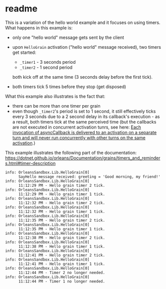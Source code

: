 # readme

This is a variation of the hello world example and it focuses on using timers. What happens in this example is:

* only one "hello world" message gets sent by the client
* upon `HelloGrain` activation ("hello world" message received), two timers get started:
  * `_timer1` - 3 seconds period
  * `_timer2` - 1 second period
  
  both kick off at the same time (3 seconds delay before the first tick).
* both timers tick 5 times before they stop (get disposed)

What this example also illustrates is the fact that:

* there can be more than one timer per grain
* even though `_timer2`'s period is set to 1 second, it still effectively ticks every 3 seconds due to a 2 second delay in its callback's execution - as a result, both timers tick at the same perceived time (but the callbacks are not executed in concurrent activation tunrs, see here: [Each invocation of asyncCallback is delivered to an activation on a separate turn and will never run concurrently with other turns on the same activation](https://dotnet.github.io/orleans/Documentation/grains/timers_and_reminders.html#timer-usage).)

This example illustrates the following part of the documentation: https://dotnet.github.io/orleans/Documentation/grains/timers_and_reminders.html#timer-description

```
info: OrleansSandbox.Lib.HelloGrain[0]
      SayHello message received: greeting = 'Good morning, my friend!'
info: OrleansSandbox.Lib.HelloGrain[0]
      11:12:29 PM - Hello grain timer 2 tick.
info: OrleansSandbox.Lib.HelloGrain[0]
      11:12:29 PM - Hello grain timer 1 tick.
info: OrleansSandbox.Lib.HelloGrain[0]
      11:12:32 PM - Hello grain timer 2 tick.
info: OrleansSandbox.Lib.HelloGrain[0]
      11:12:32 PM - Hello grain timer 1 tick.
info: OrleansSandbox.Lib.HelloGrain[0]
      11:12:35 PM - Hello grain timer 2 tick.
info: OrleansSandbox.Lib.HelloGrain[0]
      11:12:35 PM - Hello grain timer 1 tick.
info: OrleansSandbox.Lib.HelloGrain[0]
      11:12:38 PM - Hello grain timer 2 tick.
info: OrleansSandbox.Lib.HelloGrain[0]
      11:12:38 PM - Hello grain timer 1 tick.
info: OrleansSandbox.Lib.HelloGrain[0]
      11:12:41 PM - Hello grain timer 2 tick.
info: OrleansSandbox.Lib.HelloGrain[0]
      11:12:41 PM - Hello grain timer 1 tick.
info: OrleansSandbox.Lib.HelloGrain[0]
      11:12:44 PM - Timer 2 no longer needed.
info: OrleansSandbox.Lib.HelloGrain[0]
      11:12:44 PM - Timer 1 no longer needed.
```